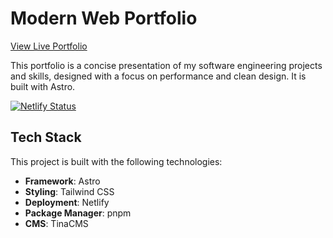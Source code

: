 # Modern Web Portfolio

[View Live Portfolio](https://jluu.dev)

This portfolio is a concise presentation of my software engineering projects and skills, designed with a focus on performance and clean design. It is built with Astro.

[![Netlify Status](https://api.netlify.com/api/v1/badges/640139f3-99cf-4263-8334-f33ac202e7fd/deploy-status)](https://app.netlify.com/projects/jdluucs/deploys)

## Tech Stack

This project is built with the following technologies:

- **Framework**: Astro
- **Styling**: Tailwind CSS
- **Deployment**: Netlify
- **Package Manager**: pnpm
- **CMS**: TinaCMS
